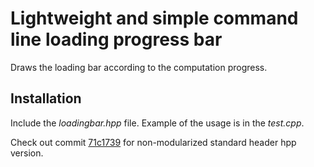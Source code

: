 # Lightweight and simple command line loading progress bar 

Draws the loading bar according to the computation progress.

## Installation 
Include the *loadingbar.hpp* file. Example of the usage is in the *test.cpp*. 

Check out commit [71c1739](https://github.com/ichlubna/loadingBar/tree/71c1739bdf2acb1de0e11bfff775dee1fc2f0a50) for non-modularized standard header hpp version.

